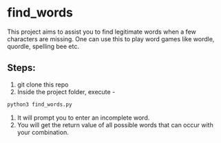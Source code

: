 # find_words
This project aims to assist you to find legitimate words when a few characters are missing.
One can use this to play word games like wordle, quordle, spelling bee etc.

## Steps:
1. git clone this repo
1. Inside the project folder, execute -
```bash
python3 find_words.py
```
1. It will prompt you to enter an incomplete word.
1. You will get the return value of all possible words that can occur with your combination.
